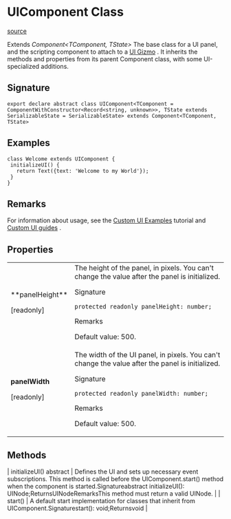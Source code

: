 # UIComponent Class

[source](https://developers.meta.com/horizon-worlds/reference/2.0.0/ui_uicomponent)

Extends *Component<TComponent, TState>* The base class for a UI panel, and the scripting component to attach to a [UI Gizmo](/horizon-worlds/reference/2.0.0/ui_uigizmo) . It inherits the methods and properties from its parent Component class, with some UI-specialized additions.

## Signature

```
export declare abstract class UIComponent<TComponent = ComponentWithConstructor<Record<string, unknown>>, TState extends SerializableState = SerializableState> extends Component<TComponent, TState>
```

## Examples

```
class Welcome extends UIComponent {
 initializeUI() {
   return Text({text: 'Welcome to my World'});
 }
}
```

## Remarks

For information about usage, see the [Custom UI Examples](https://developers.meta.com/horizon-worlds/learn/documentation/tutorials/tutorial-worlds/custom-ui-examples-tutorial/station-0-setup) tutorial and [Custom UI guides](https://developers.meta.com/horizon-worlds/learn/documentation/desktop-editor/custom-ui/video-create-performant-custom-uis-in-horizon-worlds) .

## Properties

<table>
  <tbody>
    <tr>
      <td>**panelHeight**

\[readonly\]</td>
      <td>The height of the panel, in pixels. You can't change the value after the panel is initialized.

Signature

```
protected readonly panelHeight: number;
```

Remarks

Default value: 500.</td>
    </tr>
    <tr>
      <td>**panelWidth**

\[readonly\]</td>
      <td>The width of the UI panel, in pixels. You can't change the value after the panel is initialized.

Signature

```
protected readonly panelWidth: number;
```

Remarks

Default value: 500.</td>
    </tr>
  </tbody>
</table>

## Methods

| initializeUI() abstract | Defines the UI and sets up necessary event subscriptions. This method is called before the UIComponent.start() method when the component is started.Signatureabstract initializeUI(): UINode;ReturnsUINodeRemarksThis method must return a valid UINode. |
| start() | A default start implementation for classes that inherit from UIComponent.Signaturestart(): void;Returnsvoid |